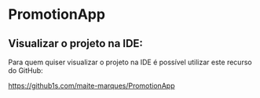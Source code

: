 # PromotionApp

## Visualizar o projeto na IDE:

Para quem quiser visualizar o projeto na IDE é possível utilizar este recurso do GitHub:

https://github1s.com/maite-marques/PromotionApp
